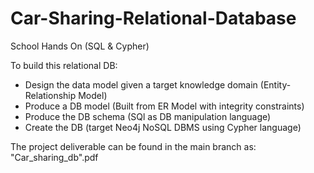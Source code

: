 # Car-Sharing-Relational-Database

School Hands On (SQL & Cypher)

To build this relational DB:
- Design the data model given a target knowledge domain (Entity-Relationship Model)
- Produce a DB model (Built from ER Model with integrity constraints)
- Produce the DB schema (SQl as DB manipulation language)
- Create the DB (target Neo4j NoSQL DBMS using Cypher language)

The project deliverable can be found in the main branch as: "Car_sharing_db".pdf

